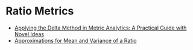 # Ratio Metrics

- [Applying the Delta Method in Metric Analytics: A Practical Guide with Novel Ideas](https://arxiv.org/pdf/1803.06336.pdf)
- [Approximations for Mean and Variance of a Ratio](https://www.stat.cmu.edu/~hseltman/files/ratio.pdf)

